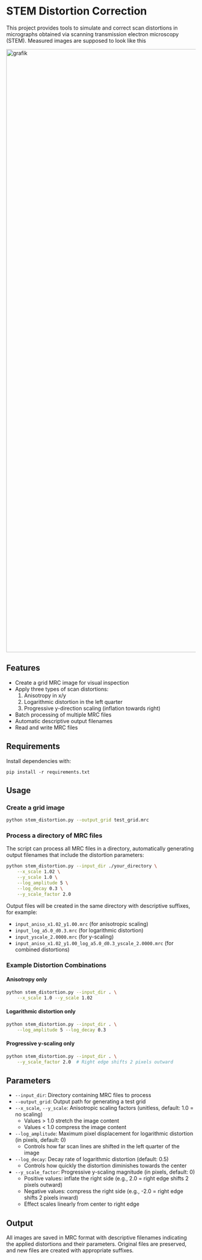 # STEM Distortion Correction

This project provides tools to simulate and correct scan distortions in micrographs obtained via scanning transmission electron microscopy (STEM).
Measured images are supposed to look like this

<img width="1600" height="1600" alt="grafik" src="https://github.com/user-attachments/assets/98036707-7315-4a57-846e-e90f22027a86" />

## Features
- Create a grid MRC image for visual inspection
- Apply three types of scan distortions:
  1. Anisotropy in x/y
  2. Logarithmic distortion in the left quarter
  3. Progressive y-direction scaling (inflation towards right)
- Batch processing of multiple MRC files
- Automatic descriptive output filenames
- Read and write MRC files

## Requirements
Install dependencies with:
```
pip install -r requirements.txt
```

## Usage
### Create a grid image
```bash
python stem_distortion.py --output_grid test_grid.mrc
```

### Process a directory of MRC files
The script can process all MRC files in a directory, automatically generating output filenames that include the distortion parameters:

```bash
python stem_distortion.py --input_dir ./your_directory \
    --x_scale 1.02 \
    --y_scale 1.0 \
    --log_amplitude 5 \
    --log_decay 0.3 \
    --y_scale_factor 2.0
```

Output files will be created in the same directory with descriptive suffixes, for example:
- `input_aniso_x1.02_y1.00.mrc` (for anisotropic scaling)
- `input_log_a5.0_d0.3.mrc` (for logarithmic distortion)
- `input_yscale_2.0000.mrc` (for y-scaling)
- `input_aniso_x1.02_y1.00_log_a5.0_d0.3_yscale_2.0000.mrc` (for combined distortions)

### Example Distortion Combinations

#### Anisotropy only
```bash
python stem_distortion.py --input_dir . \
    --x_scale 1.0 --y_scale 1.02
```

#### Logarithmic distortion only
```bash
python stem_distortion.py --input_dir . \
    --log_amplitude 5 --log_decay 0.3
```

#### Progressive y-scaling only
```bash
python stem_distortion.py --input_dir . \
    --y_scale_factor 2.0  # Right edge shifts 2 pixels outward
```

## Parameters
- `--input_dir`: Directory containing MRC files to process
- `--output_grid`: Output path for generating a test grid
- `--x_scale`, `--y_scale`: Anisotropic scaling factors (unitless, default: 1.0 = no scaling)
  - Values > 1.0 stretch the image content
  - Values < 1.0 compress the image content
- `--log_amplitude`: Maximum pixel displacement for logarithmic distortion (in pixels, default: 0)
  - Controls how far scan lines are shifted in the left quarter of the image
- `--log_decay`: Decay rate of logarithmic distortion (default: 0.5)
  - Controls how quickly the distortion diminishes towards the center
- `--y_scale_factor`: Progressive y-scaling magnitude (in pixels, default: 0)
  - Positive values: inflate the right side (e.g., 2.0 = right edge shifts 2 pixels outward)
  - Negative values: compress the right side (e.g., -2.0 = right edge shifts 2 pixels inward)
  - Effect scales linearly from center to right edge

## Output
All images are saved in MRC format with descriptive filenames indicating the applied distortions and their parameters. Original files are preserved, and new files are created with appropriate suffixes.

